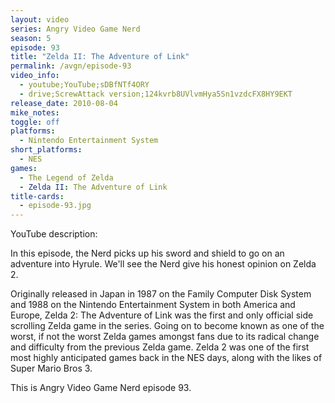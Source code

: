 ```yaml
---
layout: video
series: Angry Video Game Nerd
season: 5
episode: 93
title: "Zelda II: The Adventure of Link"
permalink: /avgn/episode-93
video_info:
  - youtube;YouTube;sDBfNTf4ORY
  - drive;ScrewAttack version;124kvrb8UVlvmHya5Sn1vzdcFX8HY9EKT
release_date: 2010-08-04
mike_notes:
toggle: off
platforms:
  - Nintendo Entertainment System
short_platforms:
  - NES
games:
  - The Legend of Zelda
  - Zelda II: The Adventure of Link
title-cards:
  - episode-93.jpg
---
```


<p class="yt-description">YouTube description:</p>

In this episode, the Nerd picks up his sword and shield to go on an adventure into Hyrule. We'll see the Nerd give his honest opinion on Zelda 2. 

Originally released in Japan in 1987 on the Family Computer Disk System and 1988 on the Nintendo Entertainment System in both America and Europe, Zelda 2: The Adventure of Link was the first and only official side scrolling Zelda game in the series. Going on to become known as one of the worst, if not the worst Zelda games amongst fans due to its radical change and difficulty from the previous Zelda game. Zelda 2 was one of the first most highly anticipated games back in the NES days, along with the likes of Super Mario Bros 3. 

This is Angry Video Game Nerd episode 93.